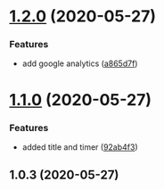 # [1.2.0](https://github.com/lewisjfoster/uk-lockdown-timer/compare/v1.1.0...v1.2.0) (2020-05-27)


### Features

* add google analytics ([a865d7f](https://github.com/lewisjfoster/uk-lockdown-timer/commit/a865d7f3cb13bb864abd79e93a89c0c777fe3b40))



# [1.1.0](https://github.com/lewisjfoster/uk-lockdown-timer/compare/v1.0.3...v1.1.0) (2020-05-27)


### Features

* added title and timer ([92ab4f3](https://github.com/lewisjfoster/uk-lockdown-timer/commit/92ab4f34bcea3209c21b1dc918954102f43d6d79))



## 1.0.3 (2020-05-27)



